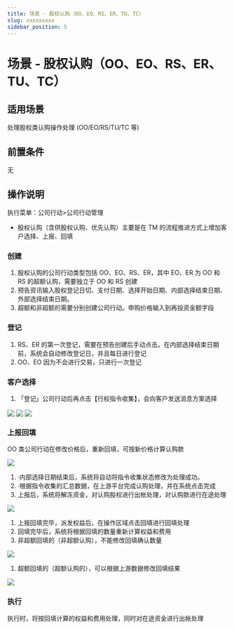 ```yaml
---
title: 场景 - 股权认购（OO、EO、RS、ER、TU、TC）
slug: xxxxxxxxx
sidebar_position: 5
---
```



# 场景 - 股权认购（OO、EO、RS、ER、TU、TC）

## 适用场景

处理股权类认购操作处理 (OO/EO/RS/TU/TC 等)

## 前置条件

无

## 操作说明 

执行菜单：公司行动&gt;公司行动管理

- 股权认购（含供股权认购、优先认购）主要是在 TM 的流程推进方式上增加客户选择、上报、回填

### **创建**

1. 股权认购的公司行动类型包括 OO、EO、RS、ER，其中 EO、ER 为 OO 和 RS 的超额认购，需要独立于 OO 和 RS 创建 
2. 预告资讯输入股权登记日切、支付日期、选择开始日期、内部选择结束日期、外部选择结束日期。 
3. 超额和非超额的需要分别创建公司行动。申购价格输入到再投资金额字段

### **登记**

1. RS、ER 的第一次登记，需要在预告创建后手动点击。在内部选择结束日期前，系统会自动修改登记日，并且每日进行登记 
2.  OO、EO 因为不会进行交易，只进行一次登记

### **客户选择**

1. 「登记」公司行动后再点击【行权指令收集】，会向客户发送消息方案选择

<img src="/assets/YRwSbm7guoxPoNx46cJcqhr4nkb.png" src-width="3400" src-height="1350" align="center"/>

<img src="/assets/JZf1bvtPToVii5xa7Ogc5DCWnJb.png" src-width="2662" src-height="1032" align="center"/>

<img src="/assets/RUlVbE9ZxoO6qcxvjrycWwRkneb.png" src-width="2804" src-height="188" align="center"/>

### **上报回填**

OO 类公司行动在修改价格后，重新回填，可按新价格计算认购款

<img src="/assets/CKcYbrBC0oVroixlidtcjFJ9npd.png" src-width="2806" src-height="876"/>

1. ·内部选择日期结束后，系统将自动将指令收集状态修改为处理成功。 
2. ·根据指令收集的汇总数据，在上游平台完成认购处理，并在系统点击完成 
3. 上报后，系统将解冻资金，对认购股权进行出帐处理，对认购款进行在途处理

<img src="/assets/DVIWbqBDbocARHxYKgxcLpjRnub.png" src-width="1280" src-height="561" align="center"/>

1. 上报回填完毕，派发权益后，在操作区域点击回填进行回填处理 
2. 回填完毕后，系统将根据回填的数量重新计算权益和费用 
3. 非超额回填的（非超额认购），不能修改回填确认数量 

<img src="/assets/FsRrbXZoIoA3Krx8y87cyDxcnrg.png" src-width="1280" src-height="474" align="center"/>

1. 超额回填的（超额认购的），可以根据上游数据修改回填结果

<img src="/assets/WWsGbmoO0osl9RxfvJzcWSFknnc.png" src-width="1280" src-height="316"/>

### **执行**

执行时，将按回填计算的权益和费用处理，同时对在途资金进行出帐处理

